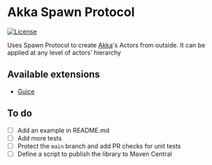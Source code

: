 # Akka Spawn Protocol

[![License](https://img.shields.io/badge/license-MIT-blue.svg)](http://www.opensource.org/licenses/MIT)

Uses Spawn Protocol to create [Akka](https://akka.io/)'s Actors from outside. It can be applied at any level of actors' hierarchy

## Available extensions
* [Guice](extensions/guice/README.md)

## To do
- [ ] Add an example in README.md
- [ ] Add more tests
- [ ] Protect the `main` branch and add PR checks for unit tests
- [ ] Define a script to publish the library to Maven Central